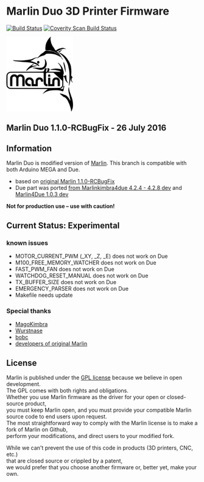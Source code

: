 # Marlin Duo 3D Printer Firmware

[![Build Status](https://travis-ci.org/esenapaj/Marlin.svg?branch=Duo)](https://travis-ci.org/esenapaj/Marlin)
[![Coverity Scan Build Status](https://scan.coverity.com/projects/2224/badge.svg)](https://scan.coverity.com/projects/2224)

<img align="top" width=175 src="buildroot/share/pixmaps/logo/marlin-250.png" />

## Marlin Duo 1.1.0-RCBugFix - 26 July 2016

## Information
Marlin Duo is modified version of [Marlin](https://github.com/MarlinFirmware/Marlin/tree/RCBugFix).
This branch is compatible with both Arduino MEGA and Due. 
  - based on [original Marlin 1.1.0-RCBugFix](https://github.com/MarlinFirmware/Marlin/tree/RCBugFix)<br>
  - Due part was ported [from Marlinkimbra4due 4.2.4 - 4.2.8 dev](https://github.com/MagoKimbra/MarlinKimbra4due) and [Marlin4Due 1.0.3 dev](https://github.com/Wurstnase/Marlin4Due)<br>

__Not for production use – use with caution!__

## Current Status: Experimental

### known issues
 - MOTOR_CURRENT_PWM (_XY, _Z, _E) does not work on Due
 - M100_FREE_MEMORY_WATCHER does not work on Due
 - FAST_PWM_FAN does not work on Due
 - WATCHDOG_RESET_MANUAL does not work on Due
 - TX_BUFFER_SIZE does not work on Due
 - EMERGENCY_PARSER does not work on Due
 - Makefile needs update

### Special thanks
 - [MagoKimbra](https://github.com/MagoKimbra)
 - [Wurstnase](https://github.com/Wurstnase)
 - [bobc](https://github.com/bobc)
 - [developers of original Marlin](https://github.com/MarlinFirmware)

## License

Marlin is published under the [GPL license](/LICENSE) because we believe in open development.<br>
The GPL comes with both rights and obligations.<br>
Whether you use Marlin firmware as the driver for your open or closed-source product,<br>
you must keep Marlin open, and you must provide your compatible Marlin source code to end users upon request.<br>
The most straightforward way to comply with the Marlin license is to make a fork of Marlin on Github,<br>
perform your modifications, and direct users to your modified fork.<br>

While we can't prevent the use of this code in products (3D printers, CNC, etc.)<br>
that are closed source or crippled by a patent,<br>
we would prefer that you choose another firmware or, better yet, make your own.<br>

